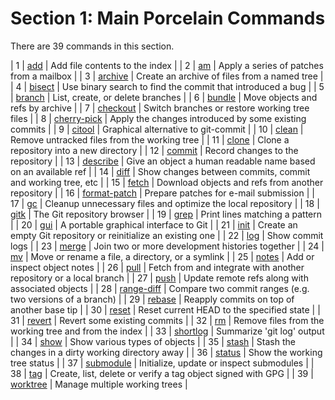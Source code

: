 Section 1: Main Porcelain Commands
===

There are 39 commands in this section. 

| 1 | [add](./add.md) | Add file contents to the index |
| 2 | [am](./am.md) | Apply a series of patches from a mailbox |
| 3 | [archive](./archive.md) | Create an archive of files from a named tree |
| 4 | [bisect](./bisect.md) | Use binary search to find the commit that introduced a bug |
| 5 | [branch](./branch.md) | List, create, or delete branches |
| 6 | [bundle](./bundle.md) | Move objects and refs by archive |
| 7 | [checkout](./checkout.md) | Switch branches or restore working tree files |
| 8 | [cherry-pick](./cherry-pick.md) | Apply the changes introduced by some existing commits |
| 9 | [citool](./citool.md) | Graphical alternative to git-commit |
| 10 | [clean](./clean.md) | Remove untracked files from the working tree |
| 11 | [clone](./clone.md) | Clone a repository into a new directory |
| 12 | [commit](./commit.md) | Record changes to the repository |
| 13 | [describe](./describe.md) | Give an object a human readable name based on an available ref |
| 14 | [diff](./diff.md) | Show changes between commits, commit and working tree, etc |
| 15 | [fetch](./fetch.md) | Download objects and refs from another repository |
| 16 | [format-patch](./format-patch.md) | Prepare patches for e-mail submission |
| 17 | [gc](./gc.md) | Cleanup unnecessary files and optimize the local repository |
| 18 | [gitk](./gitk.md) | The Git repository browser |
| 19 | [grep](./grep.md) | Print lines matching a pattern |
| 20 | [gui](./gui.md) | A portable graphical interface to Git |
| 21 | [init](./init.md) | Create an empty Git repository or reinitialize an existing one |
| 22 | [log](./log.md) | Show commit logs |
| 23 | [merge](./merge.md) | Join two or more development histories together |
| 24 | [mv](./mv.md) | Move or rename a file, a directory, or a symlink |
| 25 | [notes](./notes.md) | Add or inspect object notes |
| 26 | [pull](./pull.md) | Fetch from and integrate with another repository or a local branch |
| 27 | [push](./push.md) | Update remote refs along with associated objects |
| 28 | [range-diff](./range-diff.md) | Compare two commit ranges (e.g. two versions of a branch) |
| 29 | [rebase](./rebase.md) | Reapply commits on top of another base tip |
| 30 | [reset](./reset.md) | Reset current HEAD to the specified state |
| 31 | [revert](./revert.md) | Revert some existing commits |
| 32 | [rm](./rm.md) | Remove files from the working tree and from the index |
| 33 | [shortlog](./shortlog.md) | Summarize 'git log' output |
| 34 | [show](./show.md) | Show various types of objects |
| 35 | [stash](./stash.md) | Stash the changes in a dirty working directory away |
| 36 | [status](./status.md) | Show the working tree status |
| 37 | [submodule](./submodule.md) | Initialize, update or inspect submodules |
| 38 | [tag](./tag.md) | Create, list, delete or verify a tag object signed with GPG |
| 39 | [worktree](./worktree.md) | Manage multiple working trees |

